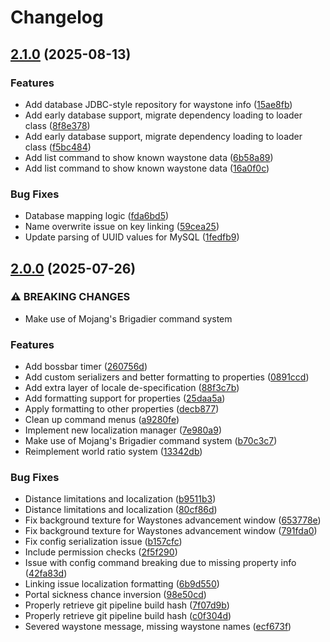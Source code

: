 # Changelog

## [2.1.0](https://github.com/AtriusX/Waystones/compare/v2.0.0...v2.1.0) (2025-08-13)


### Features

* Add database JDBC-style repository for waystone info ([15ae8fb](https://github.com/AtriusX/Waystones/commit/15ae8fbbd651d0e0cd4aba8b9038179185d867bd))
* Add early database support, migrate dependency loading to loader class ([8f8e378](https://github.com/AtriusX/Waystones/commit/8f8e3789298e5d6fdc36f8caadc42c161a8c7713))
* Add early database support, migrate dependency loading to loader class ([f5bc484](https://github.com/AtriusX/Waystones/commit/f5bc484c5418ff87802afd335b3e9f3c36bd8214))
* Add list command to show known waystone data ([6b58a89](https://github.com/AtriusX/Waystones/commit/6b58a89cb7e949cd67e9098ff4380e0cdc4ce2ac))
* Add list command to show known waystone data ([16a0f0c](https://github.com/AtriusX/Waystones/commit/16a0f0c990b88d0c26351cd44bbd579c1993a899))


### Bug Fixes

* Database mapping logic ([fda6bd5](https://github.com/AtriusX/Waystones/commit/fda6bd53e9e9df5d80cf72dd2528f33bd999fc5d))
* Name overwrite issue on key linking ([59cea25](https://github.com/AtriusX/Waystones/commit/59cea25039f665036f9e0f3b106b15ebc1110b56))
* Update parsing of UUID values for MySQL ([1fedfb9](https://github.com/AtriusX/Waystones/commit/1fedfb9372fa79e966e38c359d9b5bc1fc8ad7b5))

## [2.0.0](https://github.com/AtriusX/Waystones/compare/1.2.0...v2.0.0) (2025-07-26)


### ⚠ BREAKING CHANGES

* Make use of Mojang's Brigadier command system

### Features

* Add bossbar timer ([260756d](https://github.com/AtriusX/Waystones/commit/260756db2305faa790996829b0f69c45c0c74444))
* Add custom serializers and better formatting to properties ([0891ccd](https://github.com/AtriusX/Waystones/commit/0891ccdb14d6487930fa3d04297ac397b241017a))
* Add extra layer of locale de-specification ([88f3c7b](https://github.com/AtriusX/Waystones/commit/88f3c7b0595bf491c901e75460abf2e426e5c686))
* Add formatting support for properties ([25daa5a](https://github.com/AtriusX/Waystones/commit/25daa5ab2a1168f3b6334409f3b71e5963de17a4))
* Apply formatting to other properties ([decb877](https://github.com/AtriusX/Waystones/commit/decb877b4eb0fe0a9bd33588d030a6810faa767a))
* Clean up command menus ([a9280fe](https://github.com/AtriusX/Waystones/commit/a9280fed2b416989e825c1bdd4c7b11628f218cf))
* Implement new localization manager ([7e980a9](https://github.com/AtriusX/Waystones/commit/7e980a9ae7e90300be67955c0b6b8a58dd713fb1))
* Make use of Mojang's Brigadier command system ([b70c3c7](https://github.com/AtriusX/Waystones/commit/b70c3c7e309bcfee99635bf5303f9ba0cb757599))
* Reimplement world ratio system ([13342db](https://github.com/AtriusX/Waystones/commit/13342db6b9468480bc7b8c53f21455e358683933))


### Bug Fixes

* Distance limitations and localization ([b9511b3](https://github.com/AtriusX/Waystones/commit/b9511b3d41ddf6caea3dbcc48333292355d8b594))
* Distance limitations and localization ([80cf86d](https://github.com/AtriusX/Waystones/commit/80cf86d1268f25fd5059811f82c1bea9674c1511))
* Fix background texture for Waystones advancement window ([653778e](https://github.com/AtriusX/Waystones/commit/653778e0b41850053b77269ebb53200cb4f7cb40))
* Fix background texture for Waystones advancement window ([791fda0](https://github.com/AtriusX/Waystones/commit/791fda04bed09cf5483112beaf7d548ffe7bc013))
* Fix config serialization issue ([b157cfc](https://github.com/AtriusX/Waystones/commit/b157cfc687b3f7637aef6fbf2499d9a067fba872))
* Include permission checks ([2f5f290](https://github.com/AtriusX/Waystones/commit/2f5f290ea1afe68c21854a9bd0e6e3962328552e))
* Issue with config command breaking due to missing property info ([42fa83d](https://github.com/AtriusX/Waystones/commit/42fa83d5e65fb5489a007bf864255de37acccac7))
* Linking issue localization formatting ([6b9d550](https://github.com/AtriusX/Waystones/commit/6b9d550bb36cdeedf474afc421182a9c01b11883))
* Portal sickness chance inversion ([98e50cd](https://github.com/AtriusX/Waystones/commit/98e50cdf9f701c8d65836c014891dac903d53e35))
* Properly retrieve git pipeline build hash ([7f07d9b](https://github.com/AtriusX/Waystones/commit/7f07d9b8a18ca589c0e6f987914fba204a6adaf3))
* Properly retrieve git pipeline build hash ([c0f304d](https://github.com/AtriusX/Waystones/commit/c0f304da37b2a35e0da5b949a47eab302e549062))
* Severed waystone message, missing waystone names ([ecf673f](https://github.com/AtriusX/Waystones/commit/ecf673f0c3c88b2a6de342e04829ab6eed7b72f1))
